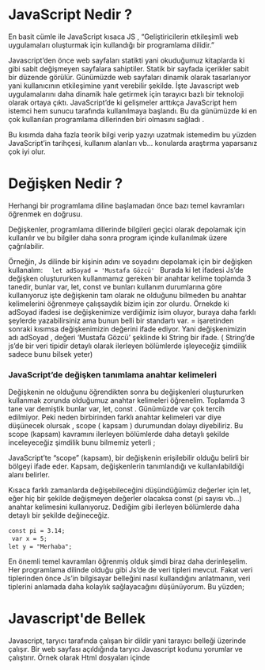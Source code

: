 # JavaScript Nedir ?
En basit cümle ile JavaScript kısaca JS , “Geliştiricilerin etkileşimli web uygulamaları oluşturmak için kullandığı bir programlama dilidir.”

Javascript’den önce web sayfaları statikti yani okuduğumuz kitaplarda ki gibi sabit değişmeyen sayfalara sahiptiler. Statik bir sayfada içerikler sabit bir düzende görülür. Günümüzde web sayfaları dinamik olarak tasarlanıyor yani kullanıcının etkileşimine yanıt verebilir şekilde. İşte Javascript web uygulamalarını daha dinamik hale getirmek için tarayıcı bazlı bir teknoloji olarak ortaya çıktı. JavaScript’de ki gelişmeler arttıkça JavaScript hem istemci hem sunucu tarafında kullanılmaya başlandı. Bu da günümüzde ki en çok kullanılan programlama dillerinden biri olmasını sağladı .

Bu kısımda daha fazla teorik bilgi verip yazıyı uzatmak istemedim bu yüzden JavaScript’in tarihçesi, kullanım alanları vb… konularda araştırma yaparsanız çok iyi olur.

# Değişken Nedir ?
Herhangi bir programlama diline başlamadan önce bazı temel kavramları öğrenmek en doğrusu.

Değişkenler, programlama dillerinde bilgileri geçici olarak depolamak için kullanılır ve bu bilgiler daha sonra program içinde kullanılmak üzere çağrılabilir.

Örneğin, Js dilinde bir kişinin adını ve soyadını depolamak için bir değişken kullanalım:
`   let adSoyad = 'Mustafa Gözcü'  ` 
Burada ki let ifadesi Js’de değişken oluştururken kullanmamız gereken bir anahtar kelime toplamda 3 tanedir, bunlar var, let, const ve bunları kullanım durumlarına göre kullanıyoruz işte değişkenin tam olarak ne olduğunu bilmeden bu anahtar kelimelerini öğrenmeye çalışsaydık bizim için zor olurdu. Örnekde ki adSoyad ifadesi ise değişkenimize verdiğimiz isim oluyor, buraya daha farklı şeylerde yazabilirsiniz ama bunun belli bir standartı var. = işaretinden sonraki kısımsa değişkenimizin değerini ifade ediyor. Yani değişkenimizin adı adSoyad , değeri ‘Mustafa Gözcü’ şeklinde ki String bir ifade. ( String’de js’de bir veri tipidir detaylı olarak ilerleyen bölümlerde işleyeceğiz şimdilik sadece bunu bilsek yeter)

### JavaScript’de değişken tanımlama anahtar kelimeleri
Değişkenin ne olduğunu öğrendikten sonra bu değişkenleri oluştururken kullanmak zorunda olduğumuz anahtar kelimeleri öğrenelim. Toplamda 3 tane var demiştik bunlar var, let, const . Günümüzde var çok tercih edilmiyor. Peki neden birbirinden farklı anahtar kelimeleri var diye düşünecek olursak , scope ( kapsam ) durumundan dolayı diyebiliriz. Bu scope (kapsam) kavramını ilerleyen bölümlerde daha detaylı şekilde inceleyeceğiz şimdilik bunu bilmemiz yeterli ;

JavaScript’te “scope” (kapsam), bir değişkenin erişilebilir olduğu belirli bir bölgeyi ifade eder. Kapsam, değişkenlerin tanımlandığı ve kullanılabildiği alanı belirler.

Kısaca farklı zamanlarda değişebileceğini düşündüğümüz değerler için let, eğer hiç bir şekilde değişmeyen değerler olacaksa const (pi sayısı vb…) anahtar kelimesini kullanıyoruz. Dediğim gibi ilerleyen bölümlerde daha detaylı bir şekilde değineceğiz.

```
const pi = 3.14; 
 var x = 5; 
let y = "Merhaba";

```
En önemli temel kavramları öğrenmiş olduk şimdi biraz daha derinleşelim. Her programlama dilinde olduğu gibi Js’de de veri tipleri mevcut. Fakat veri tiplerinden önce Js’in bilgisayar belleğini nasıl kullandığını anlatmanın, veri tiplerini anlamada daha kolaylık sağlayacağını düşünüyorum. Bu yüzden;

# Javascript'de Bellek
Javascript, taryıcı tarafında çalışan bir dildir yani tarayıcı belleği üzerinde çalışır. Bir web sayfası açıldığında taryıcı Javascript kodunu yorumlar ve çalıştırır. Örnek olarak Html dosyaları içinde <script> etiketi kullanarak javascript kodu tarayıcıda çalıştırılabilir.

Node.Js ile birlikte Javascript tarayıcı dışında da çalışabilir. Yani sunucu tarafında. Böylece tarayıcı belleğinde değil, bilgisayarın genel bellek alanında çalışmış olur. Node.js Google Chrom’un V8 motorunu kullanarak, Javascript kodlarını sunucu tarafında çalıştırmak için tasarlanmış bir platformdur. Şimdilik Node.js tarafında bunları bilmemiz yeterli.

Yukarıda ki bilgileride göz önünde bulundurarak Javascript , değişkenlere atadığımız değerleri bellekte saklamak zorundadır yani Javascript bellek yönetimi için genellikle iki temel bellek alanını kullanır. Stack ve Heap

Burada stack ve heap’in ne olduğundan bahsetmeyeceğim ama genel manada şunları söyleyebilirim. Bu bellek alanları bilgisayarın ram’inde bulunur. Bu alanlar işletim sistemi ve dilin çalışma zamanı tarafından yönetilir. Bu nedenle programcılar veya yazılımcılar her ne derseniz :) :) genellikle bellek yönetimiyle doğrudan ilgilenmezler ve dilin veya çalışma zamanının otomatik bellek yönetimi özelleiklerinden yararlanırlar.

# Javascript Veri Tipleri
Bellek kullanımı hakkında temel bilgileri öğrendikten sonra Javascript’de veri tipleri kısmına geçebilirz. Javascript’de veri tipleri değişkenlerin içinde saklanan verinin türüne göre sınıflandırılmasını ifade eder. Bu şekilde bilgisayar verinin saklanacağı belleğin alanını buna göre ayırmasına ve uygun işlemleri gerçekleştirmesine yardımcı olur.

Javascript’de iki farklı veri tipi vardır.

1- Primitive (İlkel) Veri Tipleri
2- Non-Primitive (İlkel Olmayan) Veri Tipleri
![alt text](photo.png)
Bu resmi aşağıdaki açıklamalardan sonra tekrardan inceleyin daha iyi anladığınızı fark ediceksiniz :)

# Primitive (İlkel) Veri Tipleri
Javascript’de ilkel veri tipleri, basit ve doğrudan değerleri temsil eden veri tipleridir. Bir değişken primitive (ilkel) veri tipi olarak tanımlanırsa belleğin stack bölümünde depolanır yani stack bölümünde bir alan tutarlar ve bu alan içerisindeki değer değiştirilemez. Buna immutable yani değiştirilemez veri türleri denilir.
```   
let word = 'JavaScript Öğreniyorum'
word[0]='A';

console.log(word)
```
Yukarıdaki örnekte yaptığımız gibi bir string değişken tanımlayalım ( string değişkenler karakter dizileridir) word[0] diyerek bu dizinin ilk elemanına ulaşıp bunu A olarak belirleyelim ardından console.log(word) diyip bu değişkeni yazdırdığımızda herhangi bir değişikliğin olmadığını yani ‘JavaScript Öğreniyorum’ yazısının ekrana yazdırılacağını göreceksiniz.

Peki bu primitive (ilkel) veri tipleri nelerdir ?

String,Number,Boolean,Null,Undefined.Bunlar hakkında kısa bilgiler verip tanımlamasını yapacağız , bu serinin diğer yazılarında daha detaya ineceğiz.

1.String (Metin): Metin verilerini temsil eder ve bir dizi karekterden oluşur.

``` let word = "Hello World"     ```

2. Number (Sayı) : Sayısal verileri temsil eder. Tamsayılar veya ondalık sayılar olabilir.
```   
let number1 = 34;
const pi = 3.14;
   
```
3.Boolean : Mantıksal değerleri temsil eder. ‘true’ veya ‘false’ değerlerini alır.

```   
let isCorrect = true;

let isFalse = false;

```
Bu kısımın anlaşılması ilk başta zor olabilir ve mantıksız gelebilir fakat Javascript bilginiz arttıkça daha iyi oturacaktır.

4.Null : Tanımlanan bir değişkene null değeri atandığında bellekte bir alan ayrılır fakat bu alanın içerisinde bir değer olmadığını söylemiş oluyoruz. Javascript’de null veri tipi primitive veri tipi olmasına rağmen , non-primitive olarak algılanır. Bunun için daha sonra bir örnek verilecek.
```    
let value = null;

```
5.Undefined : Tanımlanan bir değişkene değer atanmamışsa yani bir değişkenin değeri yoksa bu undefined olarak ifade edilir.
```     
let value;
```
Kısacası null , bir değişkenin değerinin bilerek boş bırakıldığını ifade eder , undefined ise değerin atanmamış olduğunu ifade eder.

# Non-Primitive (İlkel Olmayan) Veri Tipleri
Bu veri tiplerine Non-primitive , Referans , Object’ de deniliyor. Türkçe olarak nesne türü diyebiliriz. Bu veri tipleri daha karmaşık verileri tanımlayıp, depolamak için kullanılır ve referanslarına göre karşılaştırılırlar. Referans kavramını ilk başta idrak etmek zor olabilir fakat aşağıdaki örnekleri inceledikçe daha iyi anlayacağız.

Bu veri tiplerinde tanımlanan değişkenlerin bellekte tuttuğu alan içerisindeki değerler değiştirilebilir yani mutable (içeriği değiştirilebilir).

Bu veri tipleri : Object , Array , Function , Date …

Şimdi bir dizi tanımlayalım :
```     
let array = [1,2,3]

 ```
 Şimdide bir obje tanımlayalım:

``` 
let obj1 = { name:"Mustafa"}

let obj2 = obj1

console.log(obj2.name)

obj1.name = "Mehmet";
console.log(obj2.name)   

  ```
Bunların tanımlanmasına veya yazılış biçimlerine çok takılmayalım serinin ilerleyen yazılarında detaylı bir şekilde öğreneceğiz. İlk başta bir dizi tanımladık [ ] köşeli parantezlerin içine sayıları yazdık. Daha sonra bir obje tanımladık bunun içinde küme parantezini kullandık { } yani bir obje oluşturduk ve içine name adında bir property (özellik) tanımladık bu özelliğin değeride string bir ifadedir.

let obj2 = obj1; diyerek obj1'in ve obj2'nin referanslarını eşitledik. Bakın referans kavramını kullandım neden çünkü primitive veya object veya referans veri tiplerinde değerler referansa göre atanır.

Yani obj1'in referans ettiği nesneyi aynı zamanda obj2'nin referans ettiği nesne yaptık. ( let obj2 = obj1 bu kodu kullanarak)

Daha sonra console.log(obj2.name) diyerek obj2'nin referans ettiği nesnedeki özelliği yazdırmak istedik ve sonuç Mustafa olacaktır. Çünkü yukarıda iki objeninde referansını eşitledik.

obj1.name = “Mehmet” dediğimizde name özelliğini değiştirmiş olduk. Ardından console.log(obj2.name) yazdırdığımızda ekranda Mehmet yazısını göreceğiz halbuki daha önce console.log(obj2.name) dediğimizde Mustafa yazısını görmüştük bunun sebebi obj1.name’i Mehmet olarak değiştirmemiz ve obj2'nin obj1'in referans ettiği değere eşit olmasıdır.